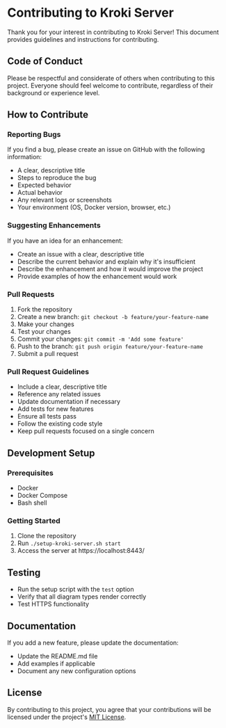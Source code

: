 # Contributing to Kroki Server

Thank you for your interest in contributing to Kroki Server! This document provides guidelines and instructions for contributing.

## Code of Conduct

Please be respectful and considerate of others when contributing to this project. Everyone should feel welcome to contribute, regardless of their background or experience level.

## How to Contribute

### Reporting Bugs

If you find a bug, please create an issue on GitHub with the following information:
- A clear, descriptive title
- Steps to reproduce the bug
- Expected behavior
- Actual behavior
- Any relevant logs or screenshots
- Your environment (OS, Docker version, browser, etc.)

### Suggesting Enhancements

If you have an idea for an enhancement:
- Create an issue with a clear, descriptive title
- Describe the current behavior and explain why it's insufficient
- Describe the enhancement and how it would improve the project
- Provide examples of how the enhancement would work

### Pull Requests

1. Fork the repository
2. Create a new branch: `git checkout -b feature/your-feature-name`
3. Make your changes
4. Test your changes
5. Commit your changes: `git commit -m 'Add some feature'`
6. Push to the branch: `git push origin feature/your-feature-name`
7. Submit a pull request

### Pull Request Guidelines

- Include a clear, descriptive title
- Reference any related issues
- Update documentation if necessary
- Add tests for new features
- Ensure all tests pass
- Follow the existing code style
- Keep pull requests focused on a single concern

## Development Setup

### Prerequisites

- Docker
- Docker Compose
- Bash shell

### Getting Started

1. Clone the repository
2. Run `./setup-kroki-server.sh start`
3. Access the server at https://localhost:8443/

## Testing

- Run the setup script with the `test` option
- Verify that all diagram types render correctly
- Test HTTPS functionality

## Documentation

If you add a new feature, please update the documentation:
- Update the README.md file
- Add examples if applicable
- Document any new configuration options

## License

By contributing to this project, you agree that your contributions will be licensed under the project's [MIT License](LICENSE.md).
